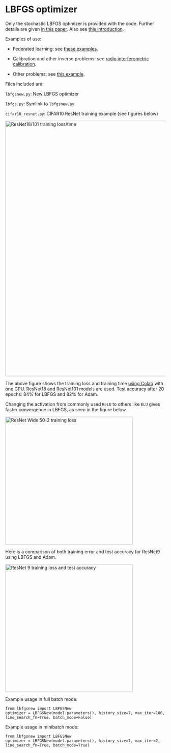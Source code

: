 # LBFGS optimizer
Only the stochastic LBFGS optimizer is provided with the code. Further details are given [in this paper](https://ieeexplore.ieee.org/document/8755567). Also see [this introduction](http://sagecal.sourceforge.net/pytorch/index.html).

Examples of use:

  * Federated learning: see [these examples](https://github.com/SarodYatawatta/federated-pytorch-test).

  * Calibration and other inverse problems: see [radio interferometric calibration](https://github.com/SarodYatawatta/calibration-pytorch-test).

  * Other problems: see [this example](https://ieeexplore.ieee.org/abstract/document/8588731).

Files included are:

``` lbfgsnew.py ```: New LBFGS optimizer

``` lbfgs.py ```: Symlink to ``` lbfgsnew.py ```

``` cifar10_resnet.py ```: CIFAR10 ResNet training example (see figures below)

<img src="loss.png" alt="ResNet18/101 training loss/time" width="800"/>

The above figure shows the training loss and training time [using Colab](https://colab.research.google.com/notebooks/intro.ipynb) with one GPU. ResNet18 and ResNet101 models are used. Test accuracy after 20 epochs: 84% for LBFGS and 82% for Adam.

Changing the activation from commonly used ```ReLU``` to others like ```ELU``` gives faster convergence in LBFGS, as seen in the figure below.

<img src="activation.png" alt="ResNet Wide 50-2 training loss" width="400"/>

Here is a comparison of both training error and test accuracy for ResNet9 using LBFGS and Adam.

<img src="resnet9.png" alt="ResNet 9 training loss and test accuracy" width="400"/>

Example usage in full batch mode:

```
from lbfgsnew import LBFGSNew
optimizer = LBFGSNew(model.parameters(), history_size=7, max_iter=100, line_search_fn=True, batch_mode=False)
```

Example usage in minibatch mode:

```
from lbfgsnew import LBFGSNew
optimizer = LBFGSNew(model.parameters(), history_size=7, max_iter=2, line_search_fn=True, batch_mode=True)
```
